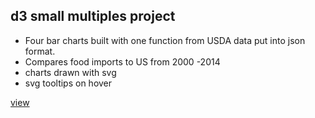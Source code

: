 ## d3 small multiples project

- Four bar charts built with one function from USDA data put into json format.
- Compares food imports to US from 2000 -2014
- charts drawn with svg
- svg tooltips on hover

[view](https://rawgit.com/perossing/d3-small-multiples/master/index.html)
